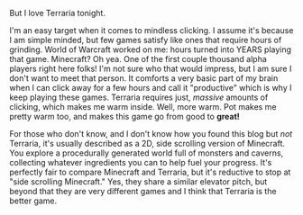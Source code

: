 <!-- 
.. link: 
.. description: 
.. tags: 
.. date: 2013/10/18 19:43:17
.. title: I may hate my self in the morning...
.. slug: i-may-hate-my-self-in-the-morning
-->

But I love Terraria tonight. 

I'm an easy target when it comes to mindless clicking. I assume it's because I am simple minded, but few games satisfy like ones that require hours of grinding. World of Warcraft worked on me: hours turned into YEARS playing that game. Minecraft? Oh yea. One of the first couple thousand alpha players right here folks! I'm not sure who that would impress, but I am sure I don't want to meet that person. It comforts a very basic part of my brain when I can click away for a few hours and call it "productive" which is why I keep playing these games. Terraria requires just, _massive_ amounts of clicking, which makes me warm inside. Well, more warm. Pot makes me pretty warm too, and makes this game go from good to __great!__

For those who don't know, and I don't know how you found this blog but _not_ Terraria, it's usually described as a 2D, side scrolling version of Minecraft. You explore a procedurally generated world full of monsters and caverns, collecting whatever ingredients you can to help fuel your progress. It's perfectly fair to compare Minecraft and Terraria, but it's reductive to stop at "side scrolling Minecraft." Yes, they share a similar elevator pitch, but beyond that they are very different games and I think that Terraria is the better game. 


